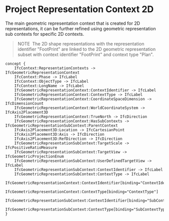 Project Representation Context 2D
=================================

The main geometric representation context that is created for 2D representations, it can be further refined using geometric representation sub contexts for specific 2D contexts.

> NOTE&nbsp; The 2D shape representations with the representation identifier "FootPrint" are linked to the 2D geometric representation subset with context identifier "FootPrint" and context type "Plan".

```
concept {
    IfcContext:RepresentationContexts -> IfcGeometricRepresentationContext
    IfcContext:Phase -> IfcLabel
    IfcContext:ObjectType -> IfcLabel
    IfcContext:LongName -> IfcLabel
    IfcGeometricRepresentationContext:ContextIdentifier -> IfcLabel
    IfcGeometricRepresentationContext:ContextType -> IfcLabel
    IfcGeometricRepresentationContext:CoordinateSpaceDimension -> IfcDimensionCount
    IfcGeometricRepresentationContext:WorldCoordinateSystem -> IfcAxis2Placement3D
    IfcGeometricRepresentationContext:TrueNorth -> IfcDirection
    IfcGeometricRepresentationContext:HasSubContexts -> IfcGeometricRepresentationSubContext:ParentContext
    IfcAxis2Placement3D:Location -> IfcCartesianPoint
    IfcAxis2Placement3D:Axis -> IfcDirection
    IfcAxis2Placement3D:RefDirection -> IfcDirection
    IfcGeometricRepresentationSubContext:TargetScale -> IfcPositiveRatioMeasure
    IfcGeometricRepresentationSubContext:TargetView -> IfcGeometricProjectionEnum
    IfcGeometricRepresentationSubContext:UserDefinedTargetView -> IfcLabel
    IfcGeometricRepresentationSubContext:ContextIdentifier -> IfcLabel
    IfcGeometricRepresentationSubContext:ContextType -> IfcLabel
    IfcGeometricRepresentationContext:ContextIdentifier[binding="ContextIdentifier"]
    IfcGeometricRepresentationContext:ContextType[binding="ContextType"]
    IfcGeometricRepresentationSubContext:ContextIdentifier[binding="SubContextIdentifier"]
    IfcGeometricRepresentationSubContext:ContextType[binding="SubContextType"]
}
```
